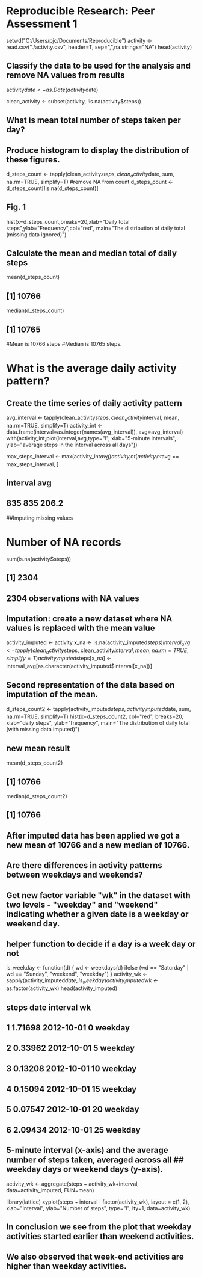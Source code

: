 # Reproducible Research: Peer Assessment 1

setwd("C:/Users/pjc/Documents/Reproducible")
activity <- read.csv("./activity.csv", header=T, sep=",",na.strings="NA")
head(activity)

## Classify the data to be used for the analysis and remove NA values from results
activity$date <- as.Date(activity$date)

clean_activity <- subset(activity, !is.na(activity$steps))

## What is mean total number of steps taken per day?
## Produce histogram to display the distribution of these figures.

d_steps_count <- tapply(clean_activity$steps, clean_activity$date, sum, na.rm=TRUE, simplify=T)
#remove NA from count
d_steps_count <- d_steps_count[!is.na(d_steps_count)]
## Fig. 1 
hist(x=d_steps_count,breaks=20,xlab="Daily total steps",ylab="Frequency",col="red",
     main="The distribution of daily total (missing data ignored)")

## Calculate the mean and median total of daily steps
mean(d_steps_count)
## [1] 10766
median(d_steps_count)
## [1] 10765
#Mean is 10766 steps 
#Median is 10765 steps.

# What is the average daily activity pattern?
## Create the time series of daily activity pattern
avg_interval <- tapply(clean_activity$steps, clean_activity$interval, mean, na.rm=TRUE, simplify=T)
activity_int <- data.frame(interval=as.integer(names(avg_interval)), avg=avg_interval)
with(activity_int,plot(interval,avg,type="l",
          xlab="5-minute intervals",
          ylab="average steps in the interval across all days"))

max_steps_interval <- max(activity_int$avg)
activity_int[activity_int$avg == max_steps_interval, ]
##     interval   avg
## 835      835 206.2

##Imputing missing values
# Number of NA records
sum(is.na(activity$steps))

## [1] 2304
## 2304 observations with NA values

## Imputation: create a new dataset where NA values is replaced with the mean value
activity_imputed <- activity
  x_na <- is.na(activity_imputed$steps)
interval_avg <- tapply(clean_activity$steps, clean_activity$interval, mean, na.rm=TRUE, simplify=T)
activity_imputed$steps[x_na] <- interval_avg[as.character(activity_imputed$interval[x_na])]

## Second representation of the data based on imputation of the mean.
d_steps_count2 <- tapply(activity_imputed$steps, activity_imputed$date, sum, na.rm=TRUE, simplify=T)
hist(x=d_steps_count2,
     col="red",
     breaks=20,
     xlab="daily steps",
     ylab="frequency",
     main="The distribution of daily total (with missing data imputed)")
## new mean result
mean(d_steps_count2)

## [1] 10766
median(d_steps_count2)
## [1] 10766
## After imputed data has been applied we got a new mean of 10766 and a new median of 10766.

## Are there differences in activity patterns between weekdays and weekends?

## Get new factor variable "wk" in the dataset with two levels - "weekday" and "weekend" indicating whether a given date is a weekday or weekend day.
## helper function to decide if a day is a week day or not
is_weekday <- function(d) {
wd <- weekdays(d)
ifelse (wd == "Saturday" | wd == "Sunday", "weekend", "weekday")
}
activity_wk <- sapply(activity_imputed$date, is_weekday)
activity_imputed$wk <- as.factor(activity_wk)
head(activity_imputed)
##     steps       date interval      wk
## 1 1.71698 2012-10-01        0 weekday
## 2 0.33962 2012-10-01        5 weekday
## 3 0.13208 2012-10-01       10 weekday
## 4 0.15094 2012-10-01       15 weekday
## 5 0.07547 2012-10-01       20 weekday
## 6 2.09434 2012-10-01       25 weekday

## 5-minute interval (x-axis) and the average number of steps taken, averaged across all ## weekday days or weekend days (y-axis).
activity_wk <- aggregate(steps ~ activity_wk+interval, data=activity_imputed, FUN=mean)

library(lattice)
xyplot(steps ~ interval | factor(activity_wk),
layout = c(1, 2),
xlab="Interval",
ylab="Number of steps",
type="l",
lty=1,
data=activity_wk)
## In conclusion we see from the plot that weekday activities started earlier than weekend activities.
## We also observed that week-end activities are higher than weekday activities.
